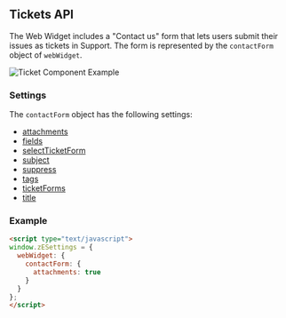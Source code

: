
## Tickets API

The Web Widget includes a "Contact us" form that lets users submit their issues as tickets in Support. The form is represented by the `contactForm` object of `webWidget`.

![Ticket Component Example](https://zen-marketing-documentation.s3.amazonaws.com/docs/en/web-widget/contactForm.png)


### Settings

The `contactForm` object has the following settings:

* [attachments](./settings#attachments)
* [fields](./settings#fields)
* [selectTicketForm](./settings#selectticketform)
* [subject](./settings#subject)
* [suppress](./settings#suppress)
* [tags](./settings#tags)
* [ticketForms](./settings#ticketforms)
* [title](./settings#title)

<a name="example-contact-form"></a>
### Example

```html
<script type="text/javascript">
window.zESettings = {
  webWidget: {
    contactForm: {
      attachments: true
    }
  }
};
</script>
```
